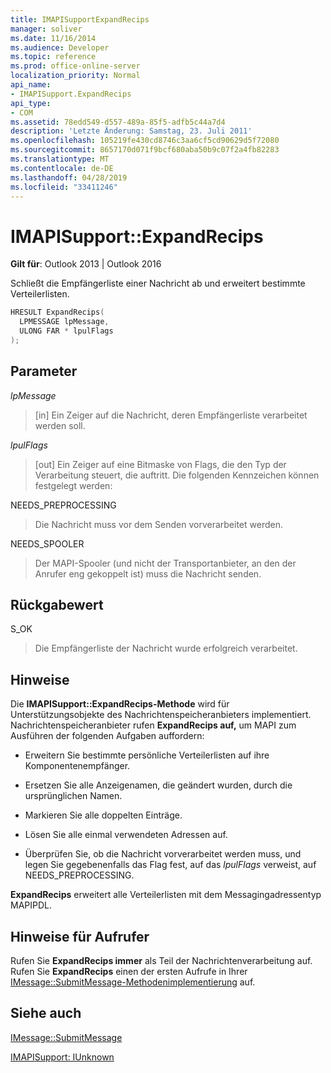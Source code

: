 ```yaml
---
title: IMAPISupportExpandRecips
manager: soliver
ms.date: 11/16/2014
ms.audience: Developer
ms.topic: reference
ms.prod: office-online-server
localization_priority: Normal
api_name:
- IMAPISupport.ExpandRecips
api_type:
- COM
ms.assetid: 78edd549-d557-489a-85f5-adfb5c44a7d4
description: 'Letzte Änderung: Samstag, 23. Juli 2011'
ms.openlocfilehash: 105219fe430cd8746c3aa6cf5cd90629d5f72080
ms.sourcegitcommit: 8657170d071f9bcf680aba50b9c07f2a4fb82283
ms.translationtype: MT
ms.contentlocale: de-DE
ms.lasthandoff: 04/28/2019
ms.locfileid: "33411246"
---
```

# <a name="imapisupportexpandrecips"></a>IMAPISupport::ExpandRecips

  
  
**Gilt für**: Outlook 2013 | Outlook 2016 
  
Schließt die Empfängerliste einer Nachricht ab und erweitert bestimmte Verteilerlisten.
  
```cpp
HRESULT ExpandRecips(
  LPMESSAGE lpMessage,
  ULONG FAR * lpulFlags
);
```

## <a name="parameters"></a>Parameter

 _lpMessage_
  
> [in] Ein Zeiger auf die Nachricht, deren Empfängerliste verarbeitet werden soll.
    
 _lpulFlags_
  
> [out] Ein Zeiger auf eine Bitmaske von Flags, die den Typ der Verarbeitung steuert, die auftritt. Die folgenden Kennzeichen können festgelegt werden:
    
NEEDS_PREPROCESSING 
  
> Die Nachricht muss vor dem Senden vorverarbeitet werden.
    
NEEDS_SPOOLER 
  
> Der MAPI-Spooler (und nicht der Transportanbieter, an den der Anrufer eng gekoppelt ist) muss die Nachricht senden.
    
## <a name="return-value"></a>Rückgabewert

S_OK 
  
> Die Empfängerliste der Nachricht wurde erfolgreich verarbeitet.
    
## <a name="remarks"></a>Hinweise

Die **IMAPISupport::ExpandRecips-Methode** wird für Unterstützungsobjekte des Nachrichtenspeicheranbieters implementiert. Nachrichtenspeicheranbieter rufen **ExpandRecips auf,** um MAPI zum Ausführen der folgenden Aufgaben auffordern: 
  
- Erweitern Sie bestimmte persönliche Verteilerlisten auf ihre Komponentenempfänger.
    
- Ersetzen Sie alle Anzeigenamen, die geändert wurden, durch die ursprünglichen Namen.
    
- Markieren Sie alle doppelten Einträge.
    
- Lösen Sie alle einmal verwendeten Adressen auf. 
    
- Überprüfen Sie, ob die Nachricht vorverarbeitet werden muss, und legen Sie gegebenenfalls das Flag fest, auf das  _lpulFlags_ verweist, auf NEEDS_PREPROCESSING. 
    
 **ExpandRecips** erweitert alle Verteilerlisten mit dem Messagingadressentyp MAPIPDL. 
  
## <a name="notes-to-callers"></a>Hinweise für Aufrufer

Rufen Sie **ExpandRecips immer** als Teil der Nachrichtenverarbeitung auf. Rufen Sie **ExpandRecips** einen der ersten Aufrufe in Ihrer [IMessage::SubmitMessage-Methodenimplementierung](imessage-submitmessage.md) auf. 
  
## <a name="see-also"></a>Siehe auch



[IMessage::SubmitMessage](imessage-submitmessage.md)
  
[IMAPISupport: IUnknown](imapisupportiunknown.md)

